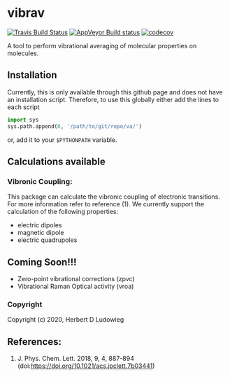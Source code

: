 vibrav
==============================
[//]: # (Badges)
[![Travis Build Status](https://travis-ci.com/REPLACE_WITH_OWNER_ACCOUNT/vibrav.svg?branch=master)](https://travis-ci.com/REPLACE_WITH_OWNER_ACCOUNT/vibrav)
[![AppVeyor Build status](https://ci.appveyor.com/api/projects/status/REPLACE_WITH_APPVEYOR_LINK/branch/master?svg=true)](https://ci.appveyor.com/project/REPLACE_WITH_OWNER_ACCOUNT/vibrav/branch/master)
[![codecov](https://codecov.io/gh/REPLACE_WITH_OWNER_ACCOUNT/vibrav/branch/master/graph/badge.svg)](https://codecov.io/gh/REPLACE_WITH_OWNER_ACCOUNT/vibrav/branch/master)

A tool to perform vibrational averaging of molecular properties on molecules.

## Installation
Currently, this is only available through this github page and does not have an installation
script. Therefore, to use this globally either add the lines to each script
```python
import sys
sys.path.append(0, '/path/to/git/repo/va/')
```
or, add it to your `$PYTHONPATH` variable.

## Calculations available
### Vibronic Coupling:
This package can calculate the vibronic coupling of electronic transitions. For more information refer 
to reference (1). We currently support the calculation of the following properties:
* electric dipoles
* magnetic dipole
* electric quadrupoles

## Coming Soon!!!
* Zero-point vibrational corrections (zpvc)
* Vibrational Raman Optical activity (vroa)

### Copyright

Copyright (c) 2020, Herbert D Ludowieg

## References:
1. J. Phys. Chem. Lett. 2018, 9, 4, 887-894 (doi:https://doi.org/10.1021/acs.jpclett.7b03441)

